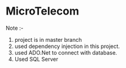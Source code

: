 # MicroTelecom
Note :-
1) project is in master branch
2) used dependency injection in this project.
3) used ADO.Net to connect with database.
4) Used SQL Server 
